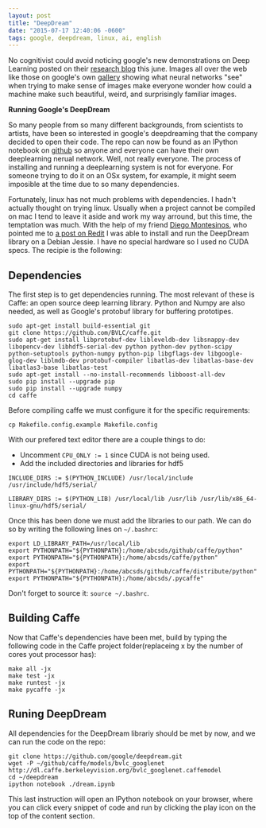 ```yaml
---
layout: post
title: "DeepDream"
date: "2015-07-17 12:40:06 -0600"
tags: google, deepdream, linux, ai, english
---
```

No cognitivist could avoid noticing google's new demonstrations on Deep Learning posted on their [research blog](http://googleresearch.blogspot.mx/2015/06/inceptionism-going-deeper-into-neural.html) this june. Images all over the web like those on google's own [gallery](https://photos.google.com/share/AF1QipPX0SCl7OzWilt9LnuQliattX4OUCj_8EP65_cTVnBmS1jnYgsGQAieQUc1VQWdgQ?key=aVBxWjhwSzg2RjJWLWRuVFBBZEN1d205bUdEMnhB) showing what neural networks "see" when trying to make sense of images make everyone wonder how could a machine make such beautiful, weird, and surprisingly familiar images.

**Running Google's DeepDream**

So many people from so many different backgrounds, from scientists to artists, have been so interested in google's deepdreaming that the company decided to open their code. The repo can now be found as an IPython notebook on [github](https://github.com/google/deepdream) so anyone and everyone can have their own deeplearning nerual network. Well, not really everyone. The process of installing and running a deeplearning system is not for everyone. For someone trying to do it on an OSx system, for example, it might seem imposible at the time due to so many dependencies.

Fortunately, linux has not much problems with dependencies. I hadn't actually thought on trying linux. Usually when a project cannot be compiled on mac I tend to leave it aside and work my way arround, but this time, the temptation was much. With the help of my friend [Diego Montesinos](https://github.com/diegoMontesinos), who pointed me to [a post on Redit](https://www.reddit.com/r/deepdream/comments/3cd1yf/howto_install_on_ubuntulinux_mint_including_cuda/) I was able to install and run the DeepDream library on a Debian Jessie. I have no special hardware so I used no CUDA specs. The recipie is the following:

## Dependencies
The first step is to get dependencies running. The most relevant of these is Caffe: an open source deep learning library. Python and Numpy are also needed, as well as Google's protobuf library for buffering prototipes.

```
sudo apt-get install build-essential git
git clone https://github.com/BVLC/caffe.git
sudo apt-get install libprotobuf-dev libleveldb-dev libsnappy-dev libopencv-dev libhdf5-serial-dev python python-dev python-scipy python-setuptools python-numpy python-pip libgflags-dev libgoogle-glog-dev liblmdb-dev protobuf-compiler libatlas-dev libatlas-base-dev libatlas3-base libatlas-test
sudo apt-get install --no-install-recommends libboost-all-dev
sudo pip install --upgrade pip
sudo pip install --upgrade numpy
cd caffe
```

Before compiling caffe we must configure it for the specific requirements:

```
cp Makefile.config.example Makefile.config
```

With our prefered text editor there are a couple things to do:

- Uncomment `CPU_ONLY := 1` since CUDA is not being used.
- Add the included directories and libraries for hdf5

```
INCLUDE_DIRS := $(PYTHON_INCLUDE) /usr/local/include /usr/include/hdf5/serial/

LIBRARY_DIRS := $(PYTHON_LIB) /usr/local/lib /usr/lib /usr/lib/x86_64-linux-gnu/hdf5/serial/
```

Once this has been done we must add the libraries to our path. We can do so by writing the following lines on `~/.bashrc`:

```
export LD_LIBRARY_PATH=/usr/local/lib
export PYTHONPATH="${PYTHONPATH}:/home/abcsds/github/caffe/python"
export PYTHONPATH="${PYTHONPATH}:/home/abcsds/caffe/python"
export PYTHONPATH="${PYTHONPATH}:/home/abcsds/github/caffe/distribute/python"
export PYTHONPATH="${PYTHONPATH}:/home/abcsds/.pycaffe"
```

Don't forget to source it: `source ~/.bashrc`.
## Building Caffe
Now that Caffe's dependencies have been met, build by typing the following code in the Caffe project folder(replaceing x by the number of cores yout processor has):

```
make all -jx
make test -jx
make runtest -jx
make pycaffe -jx
```

## Runing DeepDream
All dependencies for the DeepDream librariy should be met by now, and we can run the code on the repo:

```
git clone https://github.com/google/deepdream.git
wget -P ~/github/caffe/models/bvlc_googlenet http://dl.caffe.berkeleyvision.org/bvlc_googlenet.caffemodel
cd ~/deepdream
ipython notebook ./dream.ipynb
```

This last instruction will open an IPython notebook on your browser, where you can click every snippet of code and run by clicking the play icon on the top of the content section.
